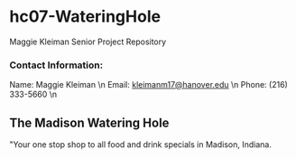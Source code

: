# hc07-WateringHole
Maggie Kleiman Senior Project Repository

### Contact Information:
Name: Maggie Kleiman \n
Email: kleimanm17@hanover.edu \n
Phone: (216) 333-5660 \n
   
## The Madison Watering Hole
"Your one stop shop to all food and drink specials in Madison, Indiana. 
